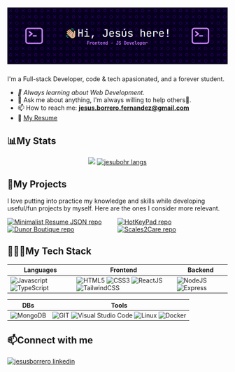 # ![](./assets/jesubohr-banner.png)
I'm a Full-stack Developer, code & tech apasionated, and a forever student.
- *🌱 Always learning about Web Development.*
- 💬 Ask me about anything, I'm always willing to help others🤗.
- 📫 How to reach me: **jesus.borrero.fernandez@gmail.com**
- 📎 [My Resume](https://resume.jesubohrdev.com)

## 📊My Stats
<p align="center">
    <picture>
        <source media="(prefers-color-scheme: dark)" srcset="https://github-readme-streak-stats.herokuapp.com?user=jesubohr&theme=aura&date_format=j%20M%5B%20Y%5D&background=FFFFFF00&ring=FFC83D&fire=FFC83D&currStreakLabel=FFC83D" />
        <img src="https://github-readme-streak-stats.herokuapp.com?user=jesubohr&date_format=j%20M%5B%20Y%5D&ring=FFC83D&fire=FFC83D&currStreakLabel=FFC83D" />
    </picture>
  <a href="https://github.com/jesubohr/jesubohr">
    <img src="https://github-readme-stats.vercel.app/api/top-langs?username=jesubohr&show_icons=true&theme=aura&layout=compact&hide=elixir,java,jupyter%20notebook" alt="jesubohr langs" />
  </a>
</p>

## 🚀My Projects
I love putting into practice my knowledge and skills while developing useful/fun projects by myself. Here are the ones I consider more relevant.

<div style="display: grid; grid-template-columns: 50% 50%; margin-bottom: 1rem;">
  <a href="https://github.com/jesubohr/minimal-json-resume">
    <img align="top" src="https://github-readme-stats.vercel.app/api/pin/?username=jesubohr&repo=minimal-json-resume&theme=aura" alt="Minimalist Resume JSON repo" />
  </a>
  <a href="https://github.com/jesubohr/hotkeypad">
    <img align="top" src="https://github-readme-stats.vercel.app/api/pin/?username=jesubohr&repo=hotkeypad&theme=aura" alt="HotKeyPad repo" />
  </a>
  <a href="https://github.com/jesubohr/dunor-boutique">
    <img align="top" src="https://github-readme-stats.vercel.app/api/pin/?username=jesubohr&repo=dunor-boutique&theme=aura" alt="Dunor Boutique repo" />
  </a>
  <a href="https://github.com/jesubohr/scales2care">
    <img align="top" src="https://github-readme-stats.vercel.app/api/pin/?username=jesubohr&repo=scales2care&theme=aura" alt="Scales2Care repo" />
  </a>
</div>


## 👨🏻‍💻My Tech Stack
| Languages | Frontend | Backend |
| --------- | -------- | ------- |
| ![Javascript](https://img.shields.io/badge/javascript-282c34.svg?style=for-the-badge&logo=javascript) ![TypeScript](https://img.shields.io/badge/typescript-222.svg?style=for-the-badge&logo=typescript) | ![HTML5](https://img.shields.io/badge/html-e54d26.svg?style=for-the-badge&logo=html5&logoColor=white) ![CSS3](https://img.shields.io/badge/css-0070ba.svg?style=for-the-badge&logo=css3) ![ReactJS](https://img.shields.io/badge/reactjs-282c34.svg?style=for-the-badge&logo=react) ![TailwindCSS](https://img.shields.io/badge/tailwindcss-0c98df.svg?style=for-the-badge&logo=tailwindcss&logoColor=white) | ![NodeJS](https://img.shields.io/badge/nodejs-026e00.svg?style=for-the-badge&logo=nodedotjs&logoColor=white) ![Express](https://img.shields.io/badge/express-222.svg?style=for-the-badge&logo=express&logoColor=white) |

| DBs | Tools |
| --- | ----- |
| ![MongoDB](https://img.shields.io/badge/mongodb-222.svg?style=for-the-badge&logo=mongodb) | ![GIT](https://img.shields.io/badge/git-f25a40.svg?style=for-the-badge&logo=git&logoColor=white) ![Visual Studio Code](https://img.shields.io/badge/vs%20code-222.svg?style=for-the-badge&logo=visual-studio-code&logoColor=0078d7) ![Linux](https://img.shields.io/badge/linux-ffb200.svg?style=for-the-badge&logo=linux&logoColor=222) ![Docker](https://img.shields.io/badge/docker-1C95D0.svg?style=for-the-badge&logo=docker&logoColor=white) |



## 📫Connect with me
<p align="left">
  <a href="https://linkedin.com/in/jesusborrero" target="blank">
    <img align="center" src="https://raw.githubusercontent.com/rahuldkjain/github-profile-readme-generator/master/src/images/icons/Social/linked-in-alt.svg" alt="jesusborrero linkedin" height="30" width="40" />
  </a>
</p>
